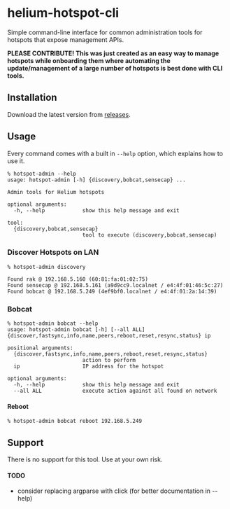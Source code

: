 # helium-hotspot-cli

Simple command-line interface for common administration tools for hotspots that
expose management APIs.

**PLEASE CONTRIBUTE! This was just created as an easy way to manage hotspots
while onboarding them where automating the update/management of a large number
of hotspots is best done with CLI tools.**

## Installation

Download the latest version from [releases](https://github.com/loraspot/helium-hotspot-cli/releases/latest).

## Usage

Every command comes with a built in `--help` option, which explains how to use it.

```console
% hotspot-admin --help
usage: hotspot-admin [-h] {discovery,bobcat,sensecap} ...

Admin tools for Helium hotspots

optional arguments:
  -h, --help            show this help message and exit

tool:
  {discovery,bobcat,sensecap}
                        tool to execute (discovery,bobcat,sensecap)
```
### Discover Hotspots on LAN

```console
% hotspot-admin discovery

Found rak @ 192.168.5.160 (60:81:fa:01:02:75)
Found sensecap @ 192.168.5.161 (a9d9cc9.localnet / e4:4f:01:46:5c:27)
Found bobcat @ 192.168.5.249 (4ef9bf0.localnet / e4:4f:01:2a:14:39)
```

### Bobcat

```console
% hotspot-admin bobcat --help
usage: hotspot-admin bobcat [-h] [--all ALL] {discover,fastsync,info,name,peers,reboot,reset,resync,status} ip

positional arguments:
  {discover,fastsync,info,name,peers,reboot,reset,resync,status}
                        action to perform
  ip                    IP address for the hotspot

optional arguments:
  -h, --help            show this help message and exit
  --all ALL             execute action against all found on network
```

#### Reboot

```console
% hotspot-admin bobcat reboot 192.168.5.249
```

## Support

There is no support for this tool. Use at your own risk.

#### TODO

* consider replacing argparse with click (for better documentation in --help)
